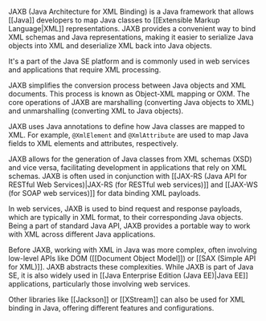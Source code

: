   
JAXB (Java Architecture for XML Binding) is a Java framework that allows [[Java]] developers to map Java classes to [[Extensible Markup Language|XML]] representations. JAXB provides a convenient way to bind XML schemas and Java representations, making it easier to serialize Java objects into XML and deserialize XML back into Java objects. 

It's a part of the Java SE platform and is commonly used in web services and applications that require XML processing.

JAXB simplifies the conversion process between Java objects and XML documents. This process is known as Object-XML mapping or OXM. The core operations of JAXB are marshalling (converting Java objects to XML) and unmarshalling (converting XML to Java objects).

JAXB uses Java annotations to define how Java classes are mapped to XML. For example, `@XmlElement` and `@XmlAttribute` are used to map Java fields to XML elements and attributes, respectively.

JAXB allows for the generation of Java classes from XML schemas (XSD) and vice versa, facilitating development in applications that rely on XML schemas. JAXB is often used in conjunction with [[JAX-RS (Java API for RESTful Web Services)|JAX-RS (for RESTful web services)]] and [[JAX-WS (for SOAP web services)]] for data binding XML payloads.

In web services, JAXB is used to bind request and response payloads, which are typically in XML format, to their corresponding Java objects. Being a part of standard Java API, JAXB provides a portable way to work with XML across different Java applications.

Before JAXB, working with XML in Java was more complex, often involving low-level APIs like DOM ([[Document Object Model]]) or [[SAX (Simple API for XML)]]. JAXB abstracts these complexities. While JAXB is part of Java SE, it is also widely used in [[Java Enterprise Edition (Java EE)|Java EE]] applications, particularly those involving web services.

Other libraries like [[Jackson]] or [[XStream]] can also be used for XML binding in Java, offering different features and configurations.